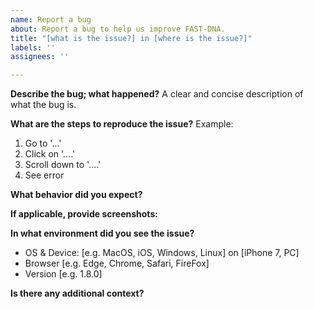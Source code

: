 ```yaml
---
name: Report a bug
about: Report a bug to help us improve FAST-DNA.
title: "[what is the issue?] in [where is the issue?]"
labels: ''
assignees: ''

---
```


**Describe the bug; what happened?**
A clear and concise description of what the bug is.

**What are the steps to reproduce the issue?**
Example:
1. Go to '...'
2. Click on '....'
3. Scroll down to '....'
4. See error

**What behavior did you expect?**

**If applicable, provide screenshots:**

**In what environment did you see the issue?**
 - OS & Device: [e.g. MacOS, iOS, Windows, Linux] on [iPhone 7, PC]
 - Browser [e.g. Edge, Chrome, Safari, FireFox]
 - Version [e.g. 1.8.0]

**Is there any additional context?**
